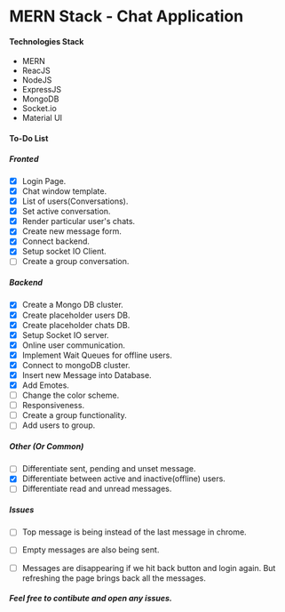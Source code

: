 
# MERN Stack - Chat Application
  
#### Technologies Stack
- MERN
- ReacJS
- NodeJS
- ExpressJS
- MongoDB
- Socket.io
- Material UI
  
#### To-Do List
##### Fronted
- [x] Login Page.
- [x] Chat window template.
- [x] List of users(Conversations).
- [x] Set active conversation.
- [x] Render particular user's chats.
- [x] Create new message form.
- [x] Connect backend.
- [x] Setup socket IO Client.
- [ ] Create a group conversation.

##### Backend
- [x] Create a Mongo DB cluster.
- [x] Create placeholder users DB.
- [x] Create placeholder chats DB.
- [x] Setup Socket IO server.
- [x] Online user communication.
- [x] Implement Wait Queues for offline users.
- [x] Connect to mongoDB cluster.
- [x] Insert new Message into Database.
- [x] Add Emotes.
- [ ] Change the color scheme.
- [ ] Responsiveness.
- [ ] Create a group functionality.
- [ ] Add users to group.
  
##### Other (Or Common)
- [ ] Differentiate sent, pending and unset message.
- [x] Differentiate between active and inactive(offline) users.
- [ ] Differentiate read and unread messages.

##### Issues
- [ ] Top message is being instead of the last message in chrome.
- [ ] Empty messages are also being sent.
- [ ] Messages are disappearing if we hit back button and login again.
        But refreshing the page brings back all the messages.


  
##### Feel free to contibute and open any issues.
